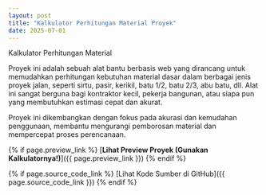 ```yaml
---
layout: post
title: "Kalkulator Perhitungan Material Proyek"
date: 2025-07-01
---
```

Kalkulator Perhitungan Material

Proyek ini adalah sebuah alat bantu berbasis web 
yang dirancang untuk memudahkan perhitungan kebutuhan material dasar 
dalam berbagai jenis proyek jalan, seperti sirtu, pasir, kerikil, batu 1/2, batu 2/3, abu batu, dll.
Alat ini sangat berguna bagi kontraktor kecil, pekerja bangunan, atau 
siapa pun yang membutuhkan estimasi cepat dan akurat.

Proyek ini dikembangkan dengan fokus pada akurasi dan kemudahan penggunaan, 
membantu mengurangi pemborosan material dan mempercepat proses perencanaan.

{% if page.preview_link %}
[**Lihat Preview Proyek (Gunakan Kalkulatornya!)**]({{ page.preview_link }})
{% endif %}

{% if page.source_code_link %}
[Lihat Kode Sumber di GitHub]({{ page.source_code_link }})
{% endif %}
